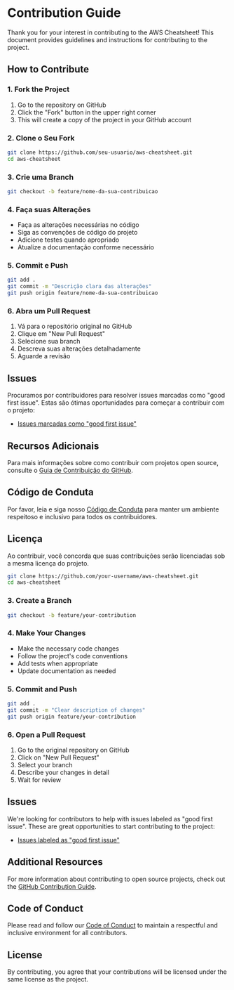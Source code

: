 # Contribution Guide

Thank you for your interest in contributing to the AWS Cheatsheet! This document provides guidelines and instructions for contributing to the project.

## How to Contribute

### 1. Fork the Project

1. Go to the repository on GitHub
2. Click the "Fork" button in the upper right corner
3. This will create a copy of the project in your GitHub account

### 2. Clone o Seu Fork

```bash
git clone https://github.com/seu-usuario/aws-cheatsheet.git
cd aws-cheatsheet
```

### 3. Crie uma Branch

```bash
git checkout -b feature/nome-da-sua-contribuicao
```

### 4. Faça suas Alterações

- Faça as alterações necessárias no código
- Siga as convenções de código do projeto
- Adicione testes quando apropriado
- Atualize a documentação conforme necessário

### 5. Commit e Push

```bash
git add .
git commit -m "Descrição clara das alterações"
git push origin feature/nome-da-sua-contribuicao
```

### 6. Abra um Pull Request

1. Vá para o repositório original no GitHub
2. Clique em "New Pull Request"
3. Selecione sua branch
4. Descreva suas alterações detalhadamente
5. Aguarde a revisão

## Issues

Procuramos por contribuidores para resolver issues marcadas como "good first issue". Estas são ótimas oportunidades para começar a contribuir com o projeto:

- [Issues marcadas como "good first issue"](https://github.com/seu-usuario/aws-cheatsheet/issues?q=is%3Aopen+is%3Aissue+label%3A%22good+first+issue%22)

## Recursos Adicionais

Para mais informações sobre como contribuir com projetos open source, consulte o [Guia de Contribuição do GitHub](https://github.com/github/opensource.guide/blob/main/_articles/pcm/how-to-contribute.md).

## Código de Conduta

Por favor, leia e siga nosso [Código de Conduta](CODE_OF_CONDUCT.md) para manter um ambiente respeitoso e inclusivo para todos os contribuidores.

## Licença

Ao contribuir, você concorda que suas contribuições serão licenciadas sob a mesma licença do projeto.

```bash
git clone https://github.com/your-username/aws-cheatsheet.git
cd aws-cheatsheet
```

### 3. Create a Branch

```bash
git checkout -b feature/your-contribution
```

### 4. Make Your Changes

- Make the necessary code changes
- Follow the project's code conventions
- Add tests when appropriate
- Update documentation as needed

### 5. Commit and Push

```bash
git add .
git commit -m "Clear description of changes"
git push origin feature/your-contribution
```

### 6. Open a Pull Request

1. Go to the original repository on GitHub
2. Click on "New Pull Request"
3. Select your branch
4. Describe your changes in detail
5. Wait for review

## Issues

We're looking for contributors to help with issues labeled as "good first issue". These are great opportunities to start contributing to the project:

- [Issues labeled as "good first issue"](https://github.com/your-username/aws-cheatsheet/issues?q=is%3Aopen+is%3Aissue+label%3A%22good+first+issue%22)

## Additional Resources

For more information about contributing to open source projects, check out the [GitHub Contribution Guide](https://github.com/github/opensource.guide/blob/main/_articles/pcm/how-to-contribute.md).

## Code of Conduct

Please read and follow our [Code of Conduct](CODE_OF_CONDUCT.md) to maintain a respectful and inclusive environment for all contributors.

## License

By contributing, you agree that your contributions will be licensed under the same license as the project.
